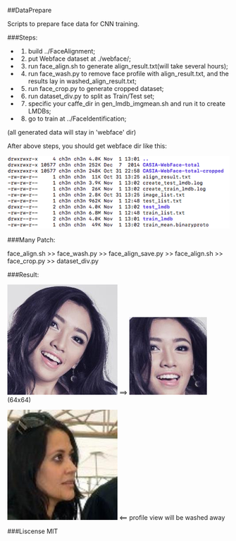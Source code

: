 ##DataPrepare

Scripts to prepare face data for CNN training.

###Steps:

- 1) build ../FaceAlignment;
- 2) put Webface dataset at ./webface/;
- 3) run face_align.sh to generate align_result.txt(will take several hours);
- 4) run face_wash.py to remove face profile with align_result.txt, and the results lay in washed_align_result.txt;
- 5) run face_crop.py to generate cropped dataset;
- 6) run dataset_div.py to split as Train/Test set;
- 7) specific your caffe_dir in gen_lmdb_imgmean.sh and run it to create LMDBs;
- 8) go to train at ../FaceIdentification;

(all generated data will stay in 'webface' dir)

After above steps, you should get webface dir like this:

![result](_res/result.png)


###Many Patch:

face_align.sh  >> face_wash.py >> face_align_save.py >> face_align.sh >> face_crop.py >> dataset_div.py

###Result:

![origin](_res/020-origin.jpg) ==>
![after](_res/020-cropped.jpg)(64x64)

![washed](_res/014-washed.jpg) <== profile view will be  washed away


###Liscense
MIT